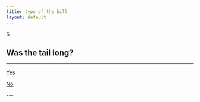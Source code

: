 ```yaml
---
title: type of the bill
layout: default
---
```


<span class="badge badge-info">6</span> 
## Was the tail long?
---
<p><a href="/birds/franklins-wren-warbler.html" class="btn btn-primary btn-large btn-success">Yes</a></p>   
<p><a href="question-8.html" class="btn btn-primary btn-large btn-warning">No</a></p>
---